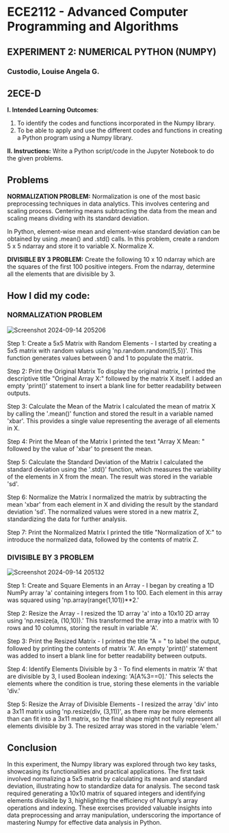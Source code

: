 # ECE2112 - Advanced Computer Programming and Algorithms
## EXPERIMENT 2: NUMERICAL PYTHON (NUMPY)

### Custodio, Louise Angela G.
## 2ECE-D

**I. Intended Learning Outcomes**:
1. To identify the codes and functions incorporated in the Numpy library.
2. To be able to apply and use the different codes and functions in creating a Python program using a Numpy library.

**II. Instructions:**
Write a Python script/code in the Jupyter Notebook to do the given problems.

## Problems

**NORMALIZATION PROBLEM:** Normalization is one of the most basic preprocessing techniques in data analytics. This involves centering and scaling process. Centering means subtracting the data from the
mean and scaling means dividing with its standard deviation.

In Python, element-wise mean and element-wise standard deviation can be obtained by using .mean() and .std() calls.
In this problem, create a random 5 x 5 ndarray and store it to variable X. Normalize X. 


**DIVISIBLE BY 3 PROBLEM:** Create the following 10 x 10 ndarray which are the squares of the first 100 positive integers.
From the ndarray, determine all the elements that are divisible by 3.

## How I did my code:

### **NORMALIZATION PROBLEM**

![Screenshot 2024-09-14 205206](https://github.com/user-attachments/assets/911f9a4d-51cf-40a3-a095-1fd9c1fa2b0d)

Step 1: Create a 5x5 Matrix with Random Elements - I started by creating a 5x5 matrix with random values using 'np.random.random((5,5))'. This function generates values between 0 and 1 to populate the matrix.

Step 2: Print the Original Matrix
To display the original matrix, I printed the descriptive title "Original Array X:" followed by the matrix X itself. I added an empty 'print()' statement to insert a blank line for better readability between outputs.

Step 3: Calculate the Mean of the Matrix
I calculated the mean of matrix X by calling the '.mean()' function and stored the result in a variable named 'xbar'. This provides a single value representing the average of all elements in X.

Step 4: Print the Mean of the Matrix
I printed the text "Array X Mean: " followed by the value of 'xbar' to present the mean. 

Step 5: Calculate the Standard Deviation of the Matrix
I calculated the standard deviation using the '.std()' function, which measures the variability of the elements in X from the mean. The result was stored in the variable 'sd'.

Step 6: Normalize the Matrix
I normalized the matrix by subtracting the mean 'xbar' from each element in X and dividing the result by the standard deviation 'sd'. The normalized values were stored in a new matrix Z, standardizing the data for further analysis.

Step 7: Print the Normalized Matrix
I printed the title "Normalization of X:" to introduce the normalized data, followed by the contents of matrix Z.

### **DIVISIBLE BY 3 PROBLEM**

![Screenshot 2024-09-14 205132](https://github.com/user-attachments/assets/311d914e-a378-4a71-a80e-99e074e78eae)

Step 1: Create and Square Elements in an Array - I began by creating a 1D NumPy array 'a' containing integers from 1 to 100. Each element in this array was squared using 'np.array(range(1,101))**2.'

Step 2: Resize the Array - I resized the 1D array 'a' into a 10x10 2D array using 'np.resize(a, (10,10)).' This transformed the array into a matrix with 10 rows and 10 columns, storing the result in variable 'A'.

Step 3: Print the Resized Matrix - I printed the title "A = " to label the output, followed by printing the contents of matrix 'A'. An empty 'print()' statement was added to insert a blank line for better readability between outputs.

Step 4: Identify Elements Divisible by 3 - To find elements in matrix 'A' that are divisible by 3, I used Boolean indexing: 'A[A%3==0].' This selects the elements where the condition is true, storing these elements in the variable 'div.'

Step 5: Resize the Array of Divisible Elements - I resized the array 'div' into a 3x11 matrix using 'np.resize(div, (3,11))', as there may be more elements than can fit into a 3x11 matrix, so the final shape might not fully represent all elements divisible by 3. The resized array was stored in the variable 'elem.'

## Conclusion

In this experiment, the Numpy library was explored through two key tasks, showcasing its functionalities and practical applications. The first task involved normalizing a 5x5 matrix by calculating its mean and standard deviation, illustrating how to standardize data for analysis. The second task required generating a 10x10 matrix of squared integers and identifying elements divisible by 3, highlighting the efficiency of Numpy’s array operations and indexing. These exercises provided valuable insights into data preprocessing and array manipulation, underscoring the importance of mastering Numpy for effective data analysis in Python.
